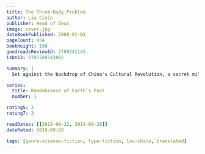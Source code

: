 ```yaml
---
title: The Three-Body Problem
author: Liu Cixin
publisher: Head of Zeus
image: cover.jpg
dateBookPublished: 2008-01-01
pageCount: 434
bookHeight: 198
goodreadsReviewId: 2780241145
isbn13: 9781788543002

summary: |
  Set against the backdrop of China's Cultural Revolution, a secret military project sends signals into space to establish contact with aliens. An alien civilization on the brink of destruction captures the signal and plans to invade Earth. Meanwhile, on Earth, different camps start forming, planning to either welcome the superior beings and help them take over a world seen as corrupt, or to fight against the invasion. The result is a science fiction masterpiece of enormous scope and vision.

series:
  title: Remembrance of Earth’s Past
  number: 1

rating5: 3
rating7: 3

readDates: [[2019-09-22, 2019-09-28]]
dateRated: 2019-09-28

tags: [genre-science-fiction, type-fiction, loc-china, translated]
---
```

